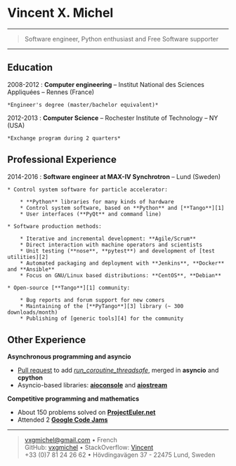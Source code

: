Vincent X. Michel
=================

----

>  Software engineer, Python enthusiast and Free Software supporter

----

Education
---------

2008-2012
:   **Computer engineering** – Institut National des Sciences Appliquées – Rennes (France)

    *Engineer's degree (master/bachelor equivalent)*

2012-2013
:   **Computer Science** – Rochester Institute of Technology – NY (USA)

    *Exchange program during 2 quarters*

Professional Experience
----------------------

2014-2016
:   **Software engineer at MAX-IV Synchrotron** – Lund (Sweden)

    * Control system software for particle accelerator:

        * **Python** libraries for many kinds of hardware
        * Control system software, based on **Python** and [**Tango**][1]
        * User interfaces (**PyQt** and command line)

    * Software production methods:

        * Iterative and incremental development: **Agile/Scrum**
        * Direct interaction with machine operators and scientists
        * Unit testing (**nose**, **pytest**) and development of [test utilities][2]
        * Automated packaging and deployment with **Jenkins**, **Docker** and **Ansible**
        * Focus on GNU/Linux based distributions: **CentOS**, **Debian**

    * Open-source [**Tango**][1] community:

        * Bug reports and forum support for new comers
        * Maintaining of the [**PyTango**][3] library (~ 300 downloads/month)
        * Publishing of [generic tools][4] for the community

Other Experience
----------------

**Asynchronous programming and asyncio**

  * [Pull request][5] to add [*run_coroutine_threadsafe*][6], merged in **asyncio** and **cpython**
  * Asyncio-based libraries: [**aioconsole**][7] and [**aiostream**][8]

**Competitive programming and mathematics**

  * About 150 problems solved on [**ProjectEuler.net**][9]
  * Attended 2 [**Google Code Jams**][10]

----

> <vxgmichel@gmail.com> • French\
> GitHub: [vxgmichel][11] • StackOverflow: [Vincent][12]\
> +33 (0)7 81 24 26 62 • Hövdingavägen 37 - 22475 Lund, Sweden


[1]: http://www.tango-controls.org/
[2]: https://github.com/vxgmichel/pytango-devicetest
[3]: https://github.com/tango-cs/PyTango
[4]: https://github.com/vxgmichel/tango-gateway
[5]: https://github.com/python/asyncio/pull/273
[6]: https://docs.python.org/3/library/asyncio-task.html#asyncio.run_coroutine_threadsafe
[7]: https://github.com/vxgmichel/aioconsole
[8]: https://github.com/vxgmichel/aiostream
[9]: https://projecteuler.net
[10]: https://code.google.com/codejam/
[11]: https://github.com/vxgmichel/
[12]: http://stackoverflow.com/users/2846140/vincent
